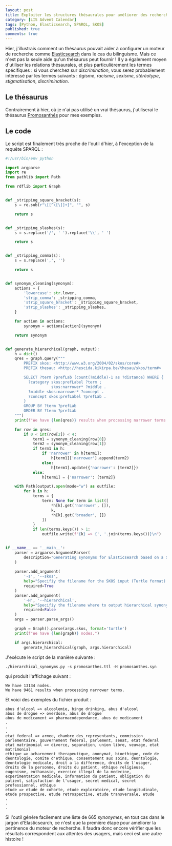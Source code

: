 ```yaml
---
layout: post
title: Exploiter les structures thésaurales pour améliorer des recherches en texte intégrale
category: [LIS Advent Calendar]
tags: [Python, Elasticsearch, SPARQL, SKOS]
published: true
comments: true
---
```


Hier, j'illustrais comment un thésaurus pouvait aider à configurer un
moteur de recherche comme [Elasticsearch](https://www.elastic.co) dans
le cas du bilinguisme. Mais ce n'est pas la seule aide qu'un thésaurus
peut fournir ! Il y a également moyen d'utiliser les relations
thésaurales, et plus particulièrement les termes spécifiques : si vous
cherchez sur *discrimination*, vous serez probablement intéressé par
les termes suivants : *âgisme*, *racisme*, *sexisme*, *stéréotype*,
*stigmatisation*, *discrimination*. 

## Le thésaurus

Contrairement à hier, où je n'ai pas utilisé un vrai thésaurus,
j'utiliserai le thésaurus
[Promosanthés](https://sites.uclouvain.be/reso/opac_css/index.php?lvl=cmspage&pageid=6&id_rubrique=233)
pour mes exemples. 

## Le code

Le script est finalement très proche de l'outil d'hier, à l'exception
de la requête SPARQL :

```python
#!/usr/bin/env python

import argparse
import re
from pathlib import Path

from rdflib import Graph


def _stripping_square_bracket(s):
    s = re.sub(r"\[[^\[\]]+]", "", s)

    return s


def _stripping_slashes(s):
    s = s.replace('/', ' ').replace('\\', ' ')

    return s


def _stripping_comma(s):
    s = s.replace(',', '')

    return s


def synonym_cleaning(synonym):
    actions = {
        'lowercase': str.lower,
        'strip_comma': _stripping_comma,
        'strip_square_bracket': _stripping_square_bracket,
        'strip_slashes': _stripping_slashes,
    }

    for action in actions:
        synonym = actions[action](synonym)

    return synonym


def generate_hierarchical(graph, output):
    h = dict()
    qres = graph.query("""
        PREFIX skos: <http://www.w3.org/2004/02/skos/core#>
        PREFIX thesau: <http://hescida.kikirpa.be/thesau/skos/term#>

        SELECT ?term ?prefLab (count(?middle)-1 as ?distance) WHERE {
          ?category skos:prefLabel ?term ;
                    skos:narrower* ?middle .
          ?middle skos:narrower* ?concept .
          ?concept skos:prefLabel ?prefLab .
        }
        GROUP BY ?term ?prefLab
        ORDER BY ?term ?prefLab
    """)
    print(f"We have {len(qres)} results when processing narrower terms.")

    for row in qres:
        if 0 < int(row[2]) < 4:
            term1 = synonym_cleaning(row[0])
            term2 = synonym_cleaning(row[1])
            if term1 in h:
                if 'narrower' in h[term1]:
                    h[term1]['narrower'].append(term2)
                else:
                    h[term1].update({'narrower': [term2]})
            else:
                h[term1] = {'narrower': [term2]}

    with Path(output).open(mode="w") as outfile:
        for k in h:
            terms = {
                term: None for term in list([
                    *h[k].get('narrower', []),
                    k,
                    *h[k].get('broader', [])
                ])
            }
            if len(terms.keys()) > 1:
                outfile.write(f"{k} => {', '.join(terms.keys())}\n")


if __name__ == '__main__':
    parser = argparse.ArgumentParser(
        description="Generating synonyms for Elasticsearch based on a SKOS file (Turtle representation)."
    )
    
    parser.add_argument(
        '-s', '--skos',
        help="Specifiy the filename for the SKOS input (Turtle format).",
        required=True
    )
    parser.add_argument(
        '-H', '--hierarchical',
        help="Specifiy the filename where to output hierarchical synonyms.",
        required=False
    )
    args = parser.parse_args()

    graph = Graph().parse(args.skos, format='turtle')
    print(f"We have {len(graph)} nodes.")

    if args.hierarchical:
        generate_hierarchical(graph, args.hierarchical)
```

J'exécute le script de la manière suivante :

```shell
./hierarchical_synonyms.py -s promosanthes.ttl -H promosanthes.syn
```

qui produit l'affichage suivant :

```text
We have 13134 nodes.
We have 9461 results when processing narrower terms.
```

Et voici des exemples du fichier produit :

```text
abus d'alcool => alcoolemie, binge drinking, abus d'alcool
abus de drogue => overdose, abus de drogue
abus de medicament => pharmacodependance, abus de medicament
.
.
.
etat federal => armee, chambre des representants, commission parlementaire, gouvernement federal, parlement, senat, etat federal
etat matrimonial => divorce, separation, union libre, veuvage, etat matrimonial
ethique => acharnement therapeutique, anonymat, bioethique, code de deontologie, comite d'ethique, consentement aux soins, deontologie, deontologie medicale, droit a la difference, droits de l'usager, droits de la personne, droits du patient, ethique religieuse, eugenisme, euthanasie, exercice illegal de la medecine, experimentation medicale, information du patient, obligation du patient, satisfaction de l'usager, secret medical, secret professionnel, ethique
etude => etude de cohorte, etude exploratoire, etude longitudinale, etude prospective, etude retrospective, etude transversale, etude
.
.
.
```

Si l'outil génère facilement une liste de 665 *synonymes*, en tout
cas dans le jargon d'Elasticsearch, ce n'est que la première étape
pour améliorer la pertinence du moteur de recherche. Il faudra donc
encore vérifier que les résultats correspondent aux attentes des
usagers, mais ceci est une autre histoire !
